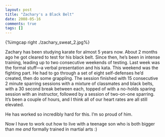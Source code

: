 ```yaml
---
layout: post
title: "Zachary's a Black Belt"
date: 2008-05-16
comments: true
tags: []
---
```


{%imgcap right  ./zachary_sweat_2.jpg%}

Zachary has been studying karate for almost 5 years now. About 2
months ago he got cleared to test for his black belt. Since then, he’s
been in intense training, leading up to two consecutive weekends of
testing. Last week was the formal stuff—a verbal presentation and his
kata. This weekend was the fighting part. He had to go through a set
of eight self-defenses he’d created, then do some grappling. The
session finished with 15 consecutive 2 minute sparring sessions with a
mixture of classmates and black belts, with a 30 second break between
each, topped of with a no-holds sparing session with an instructor,
followed by a session of two-on-one sparring. It’s been a couple of
hours, and I think all of our heart rates are all still elevated.


He has worked so incredibly hard for this. I’m so proud of him.


Now I have to work out how to live with a teenage son who is both
bigger than me _and_ formally trained in martial arts :)




